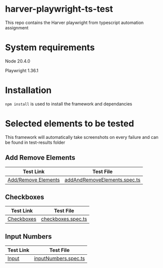 # harver-playwright-ts-test
This repo contains the Harver playwright from typescript automation assignment

# System requirements
Node 20.4.0

Playwright 1.36.1

# Installation
`npm install` is used to install the framework and dependancies

# Selected elements to be tested

This framework will automatically take screenshots on every failure and can be found in test-results folder

## Add Remove Elements

| Test Link | Test File |
|-----------|-----------|
|[Add/Remove Elements](https://the-internet.herokuapp.com/add_remove_elements/) | [addAndRemoveElements.spec.ts](tests/addAndRemoveElements.spec.ts) |

## Checkboxes

| Test Link | Test File |
|-----------|-----------|
|[Checkboxes](https://the-internet.herokuapp.com/checkboxes)|[checkboxes.spec.ts](tests/checkboxes.spec.ts)

## Input Numbers

| Test Link | Test File |
|-----------|-----------|
|[Input](https://the-internet.herokuapp.com/inputs)|[inputNumbers.spec.ts](tests/inputNumbers.spec.ts)